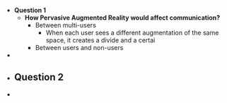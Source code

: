 - **Question 1**
	- **How Pervasive Augmented Reality would affect communication?**
		- Between multi-users
			- When each user sees a different augmentation of the same space, it creates a divide and a certai
		- Between users and non-users
-
- **Question 2**
	-
-